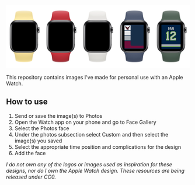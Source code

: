 <img src='docs/display.png' alt="image">

This repository contains images I've made for personal use with an Apple Watch.  

## How to use
1. Send or save the image(s) to Photos
2. Open the Watch app on your phone and go to Face Gallery
3. Select the Photos face
4. Under the photos subsection select Custom and then select the image(s) you saved
5. Select the appropriate time position and complications for the design
6. Add the face

*I do not own any of the logos or images used as inspiration for these designs, nor do I own the Apple Watch design. These resources are being released under CC0.*
